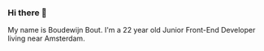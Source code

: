 ### Hi there 👋

My name is Boudewijn Bout. I'm a 22 year old Junior Front-End Developer living near Amsterdam.

